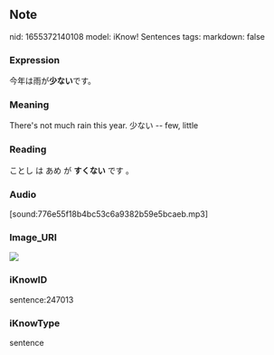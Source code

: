 ## Note
nid: 1655372140108
model: iKnow! Sentences
tags: 
markdown: false

### Expression
今年は雨が<b>少ない</b>です。

### Meaning
There's not much rain this year.
少ない -- few, little

### Reading
ことし は あめ が <b>すくない</b> です 。

### Audio
[sound:776e55f18b4bc53c6a9382b59e5bcaeb.mp3]

### Image_URI
<img src="49d88d48069e9ca694a5486f64b8a7f4.jpg">

### iKnowID
sentence:247013

### iKnowType
sentence
